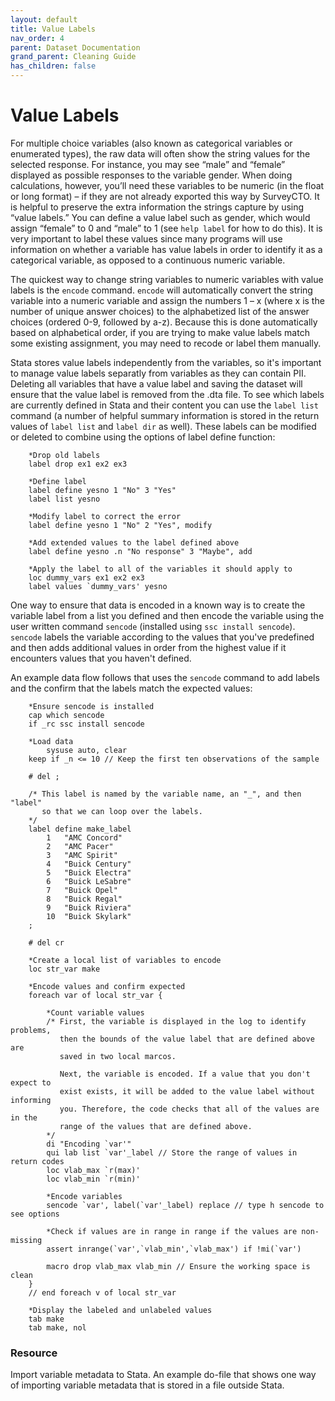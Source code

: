 ```yaml
---
layout: default
title: Value Labels
nav_order: 4
parent: Dataset Documentation
grand_parent: Cleaning Guide
has_children: false
---
```


# Value Labels
For multiple choice variables (also known as categorical variables or enumerated types), the raw data will often show the string values for the selected response. For instance, you may see “male” and “female” displayed as possible responses to the variable gender. When doing calculations, however, you’ll need these variables to be numeric (in the float or long format) – if they are not already exported this way by SurveyCTO. It is helpful to preserve the extra information the strings capture by using “value labels.” You can define a value label such as gender, which would assign “female” to 0 and “male” to 1 (see `help label` for how to do this). It is very important to label these values since many programs will use information on whether a variable has value labels in order to identify it as a categorical variable, as opposed to a continuous numeric variable.

The quickest way to change string variables to numeric variables with value labels is the `encode` command. `encode` will automatically convert the string variable into a numeric variable and assign the numbers 1 – x (where x is the number of unique answer choices) to the alphabetized list of the answer choices (ordered 0-9, followed by a-z). Because this is done automatically based on alphabetical order, if you are trying to make value labels match some existing assignment, you may need to recode or label them manually.

Stata stores value labels independently from the variables, so it's important to manage value labels separatly from variables as they can contain PII. Deleting all variables that have a value label and saving the dataset will ensure that the value label is removed from the .dta file. To see which labels are currently defined in Stata and their content you can use the `label list` command (a number of helpful summary information is stored in the return values of `label list` and `label dir` as well). These labels can be modified or deleted to combine using the options of label define function:

````
	*Drop old labels
	label drop ex1 ex2 ex3
	
	*Define label
	label define yesno 1 "No" 3 "Yes"
	label list yesno
	
	*Modify label to correct the error
	label define yesno 1 "No" 2 "Yes", modify
	
	*Add extended values to the label defined above
	label define yesno .n "No response" 3 "Maybe", add
	
	*Apply the label to all of the variables it should apply to
	loc dummy_vars ex1 ex2 ex3
	label values `dummy_vars' yesno
````

One way to ensure that data is encoded in a known way is to create the variable label from a list you defined and then encode the variable using the user written command `sencode` (installed using `ssc install sencode`). `sencode` labels the variable according to the values that you've predefined and then adds additional values in order from the highest value if it encounters values that you haven't defined. 

An example data flow follows that uses the  `sencode` command to add labels and the confirm that the labels match the expected values:

````    
	*Ensure sencode is installed
	cap which sencode
	if _rc ssc install sencode 
	
	*Load data
     	sysuse auto, clear
	keep if _n <= 10 // Keep the first ten observations of the sample
	
	# del ;
	
	/* This label is named by the variable name, an "_", and then "label"
	   so that we can loop over the labels. 
	*/
	label define make_label 
		1	"AMC Concord"
		2	"AMC Pacer"
		3	"AMC Spirit"
		4	"Buick Century"
		5	"Buick Electra"
		6	"Buick LeSabre"
		7	"Buick Opel"
		8	"Buick Regal"
		9	"Buick Riviera"
		10	"Buick Skylark"
	;

	# del cr

	*Create a local list of variables to encode
	loc str_var make

	*Encode values and confirm expected
	foreach var of local str_var {
		
		*Count variable values 
		/* First, the variable is displayed in the log to identify problems,
		   then the bounds of the value label that are defined above are 
		   saved in two local marcos.
		   
		   Next, the variable is encoded. If a value that you don't expect to
		   exist exists, it will be added to the value label without informing 
		   you. Therefore, the code checks that all of the values are in the 
		   range of the values that are defined above.
		*/
		di "Encoding `var'"
		qui lab list `var'_label // Store the range of values in return codes
		loc vlab_max `r(max)'
		loc vlab_min `r(min)' 
		
		*Encode variables
		sencode `var', label(`var'_label) replace // type h sencode to see options

		*Check if values are in range in range if the values are non-missing
		assert inrange(`var',`vlab_min',`vlab_max') if !mi(`var')
		
		macro drop vlab_max vlab_min // Ensure the working space is clean	
	}  
	// end foreach v of local str_var
	
	*Display the labeled and unlabeled values
	tab make 
	tab make, nol
````

### Resource 
Import variable metadata to Stata. An example do-file that shows one way of importing variable metadata that is stored in a file outside Stata.

